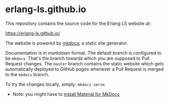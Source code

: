 # erlang-ls.github.io

This repository contains the source code for the Erlang LS website at:

https://erlang-ls.github.io/

The website is powered by [mkdocs](https://www.mkdocs.org/), a static
site generator.

Documentation is in _markdown_ format. The default branch is
configured to be `mkdocs`. That's the branch towards which you are
supposed to Pull Request changes. The `master` branch contains the
static website which gets automatically deployed to _GitHub pages_
whenever a Pull Request is merged to the `mkdocs` branch.

To try the changes locally, simply: `mkdocs serve`

- Note: you might have to [install Material for MkDocs](https://squidfunk.github.io/mkdocs-material/getting-started/)
